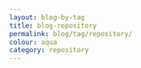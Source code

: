 ```yaml
---
layout: blog-by-tag
title: blog-repository
permalink: blog/tag/repository/
colour: aqua
category: repository
---
```

